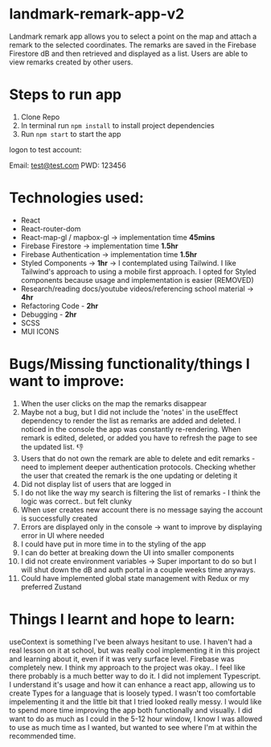 # landmark-remark-app-v2

 Landmark remark app allows you to select a point on the map and attach a remark to the selected coordinates. The remarks are saved in the Firebase Firestore dB and then retrieved and displayed as a list. Users are able to view remarks created by other users.
 
 # Steps to run app
 
 1. Clone Repo
 2. In terminal run ``` npm install ``` to install project dependencies 
 3. Run ``` npm start ``` to start the app
 
 logon to test account: 
 
 Email: test@test.com
 PWD: 123456

 # Technologies used:

 - React
 - React-router-dom
 - React-map-gl / mapbox-gl -> implementation time **45mins**
 - Firebase Firestore -> implementation time **1.5hr**
 - Firebase Authentication -> implementation time **1.5hr** 
 - Styled Components -> **1hr** -> I contemplated using Tailwind. I like Tailwind's approach to using a mobile first approach. I opted for Styled components because usage and implementation is easier  (REMOVED)
 - Research/reading docs/youtube videos/referencing school material -> **4hr** 
 - Refactoring Code - **2hr**
 - Debugging - **2hr**
 - SCSS
 - MUI ICONS

 # Bugs/Missing functionality/things I want to improve:

 1. When the user clicks on the map the remarks disappear
 2. Maybe not a bug, but I did not include the 'notes' in the useEffect dependency to render the list as remarks are added and deleted. I noticed in the console the app was constantly re-rendering. When remark is edited, deleted, or added you have to refresh the page to see the updated list. 👎
 3. Users that do not own the remark are able to delete and edit remarks - need to implement deeper authentication protocols. Checking whether the user that created the remark is the one updating or deleting it
 4. Did not display list of users that are logged in 
 5. I do not like the way my search is filtering the list of remarks - I think the logic was correct.. but felt clunky
 6. When user creates new account there is no message saying the account is successfully created
 7. Errors are displayed only in the console -> want to improve by displaying error in UI where needed
 8. I could have put in more time in to the styling of the app
 9. I can do better at breaking down the UI into smaller components 
 10. I did not create environment variables -> Super important to do so but I will shut down the dB and auth portal in a couple weeks time anyways.
 11. Could have implemented global state management with Redux or my preferred Zustand

 # Things I learnt and hope to learn:

 useContext is something I've been always hesitant to use. I haven't had a real lesson on it at school, but was really cool implementing it in this project and learning about it, even if it was very surface level. Firebase was completely new. I think my approach to the project was okay.. I feel like there probably is a much better way to do it. I did not implement Typescript. I understand it's usage and how it can enhance a react app, allowing us to create Types for a language that is loosely typed. I wasn't too comfortable impelementing it and the little bit that I tried looked really messy. I would like to spend more time improving the app both functionally and visually. I did want to do as much as I could in the 5-12 hour window, I know I was allowed to use as much time as I wanted, but wanted to see where I'm at within the recommended time. 
